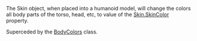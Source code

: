 The Skin object, when placed into a humanoid model, will change the colors all body parts of the torso, head, etc, to value of the [Skin.SkinColor](https://developer.roblox.com/en-us/api-reference/property/Skin/SkinColor) property.  
  
  
Superceded by the [BodyColors](https://developer.roblox.com/en-us/api-reference/class/BodyColors) class.